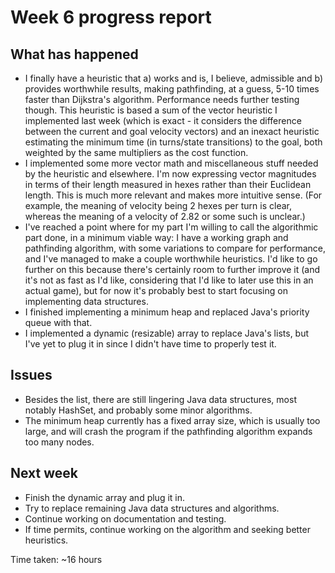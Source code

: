 # Week 6 progress report

## What has happened

- I finally have a heuristic that a) works and is, I believe, admissible and b) provides worthwhile results, making pathfinding, at a guess, 5-10 times faster than Dijkstra's algorithm. Performance needs further testing though. This heuristic is based a sum of the vector heuristic I implemented last week (which is exact - it considers the difference between the current and goal velocity vectors) and an inexact heuristic estimating the minimum time (in turns/state transitions) to the goal, both weighted by the same multipliers as the cost function.
- I implemented some more vector math and miscellaneous stuff needed by the heuristic and elsewhere. I'm now expressing vector magnitudes in terms of their length measured in hexes rather than their Euclidean length. This is much more relevant and makes more intuitive sense. (For example, the meaning of velocity being 2 hexes per turn is clear, whereas the meaning of a velocity of 2.82 or some such is unclear.)
- I've reached a point where for my part I'm willing to call the algorithmic part done, in a minimum viable way: I have a working graph and pathfinding algorithm, with some variations to compare for performance, and I've managed to make a couple worthwhile heuristics. I'd like to go further on this because there's certainly room to further improve it (and it's not as fast as I'd like, considering that I'd like to later use this in an actual game), but for now it's probably best to start focusing on implementing data structures.
- I finished implementing a minimum heap and replaced Java's priority queue with that.
- I implemented a dynamic (resizable) array to replace Java's lists, but I've yet to plug it in since I didn't have time to properly test it.

## Issues

- Besides the list, there are still lingering Java data structures, most notably HashSet, and probably some minor algorithms.
- The minimum heap currently has a fixed array size, which is usually too large, and will crash the program if the pathfinding algorithm expands too many nodes.

## Next week

- Finish the dynamic array and plug it in.
- Try to replace remaining Java data structures and algorithms.
- Continue working on documentation and testing.
- If time permits, continue working on the algorithm and seeking better heuristics.

Time taken: ~16 hours
